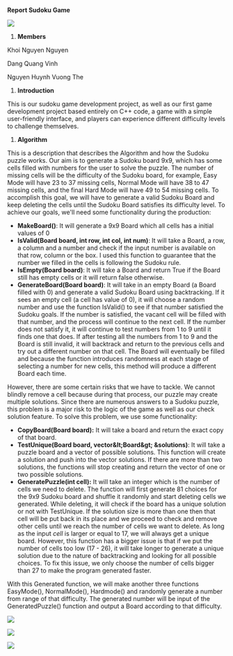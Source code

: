 **Report Sudoku Game**

![](RackMultipart20220219-4-1xtxphm_html_83d275fd1e36ca60.png)

1. **Members**

Khoi Nguyen Nguyen

Dang Quang Vinh

Nguyen Huynh Vuong The

1. **Introduction**

This is our sudoku game development project, as well as our first game development project based entirely on C++ code, a game with a simple user-friendly interface, and players can experience different difficulty levels to challenge themselves.

1. **Algorithm**

This is a description that describes the Algorithm and how the Sudoku puzzle works. Our aim is to generate a Sudoku board 9x9, which has some cells filled with numbers for the user to solve the puzzle. The number of missing cells will be the difficulty of the Sudoku board, for example, Easy Mode will have 23 to 37 missing cells, Normal Mode will have 38 to 47 missing cells, and the final Hard Mode will have 49 to 54 missing cells. To accomplish this goal, we will have to generate a valid Sudoku Board and keep deleting the cells until the Sudoku Board satisfies its difficulty level. To achieve our goals, we&#39;ll need some functionality during the production:

- **MakeBoard()**: It will generate a 9x9 Board which all cells has a initial values of 0
- **IsValid(Board board, int row, int col, int num)**: It will take a Board, a row, a column and a number and check if the input number is available on that row, column or the box. I used this function to guarantee that the number we filled in the cells is following the Sudoku rule.
- **IsEmpty(Board board)**: It will take a Board and return True if the Board still has empty cells or it will return false otherwise.
- **GenerateBoard(Board board)**: It will take in an empty Board (a Board filled with 0) and generate a valid Sudoku Board using backtracking. If it sees an empty cell (a cell has value of 0), it will choose a random number and use the function IsValid() to see if that number satisfied the Sudoku goals. If the number is satisfied, the vacant cell will be filled with that number, and the process will continue to the next cell. If the number does not satisfy it, it will continue to test numbers from 1 to 9 until it finds one that does. If after testing all the numbers from 1 to 9 and the Board is still invalid, it will backtrack and return to the previous cells and try out a different number on that cell. The Board will eventually be filled and because the function introduces randomness at each stage of selecting a number for new cells, this method will produce a different Board each time.

However, there are some certain risks that we have to tackle. We cannot blindly remove a cell because during that process, our puzzle may create multiple solutions. Since there are numerous answers to a Sudoku puzzle, this problem is a major risk to the logic of the game as well as our check solution feature. To solve this problem, we use some functionality:

- **CopyBoard(Board board):** It will take a board and return the exact copy of that board.
- **TestUnique(Board board, vector\&lt;Board\&gt; &amp;solutions)**: It will take a puzzle board and a vector of possible solutions. This function will create a solution and push into the vector solutions. If there are more than two solutions, the functions will stop creating and return the vector of one or two possible solutions.
- **GeneratePuzzle(int cell):** It will take an integer which is the number of cells we need to delete. The function will first generate 81 choices for the 9x9 Sudoku board and shuffle it randomly and start deleting cells we generated. While deleting, it will check if the board has a unique solution or not with TestUnique. If the solution size is more than one then that cell will be put back in its place and we proceed to check and remove other cells until we reach the number of cells we want to delete. As long as the input _cell_ is larger or equal to 17, we will always get a unique board. However, this function has a bigger issue is that if we put the number of cells too low (17 - 26), it will take longer to generate a unique solution due to the nature of backtracking and looking for all possible choices. To fix this issue, we only choose the number of cells bigger than 27 to make the program generated faster.

With this Generated function, we will make another three functions EasyMode(), NormalMode(), Hardmode() and randomly generate a number from range of that difficulty. The generated number will be input of the GeneratedPuzzle() function and output a Board according to that difficulty.

![](RackMultipart20220219-4-1xtxphm_html_3703c90aad8504ca.png)

![](RackMultipart20220219-4-1xtxphm_html_44db8a73da9411bf.png)

![](RackMultipart20220219-4-1xtxphm_html_8ed1cc4f388607ff.png)
